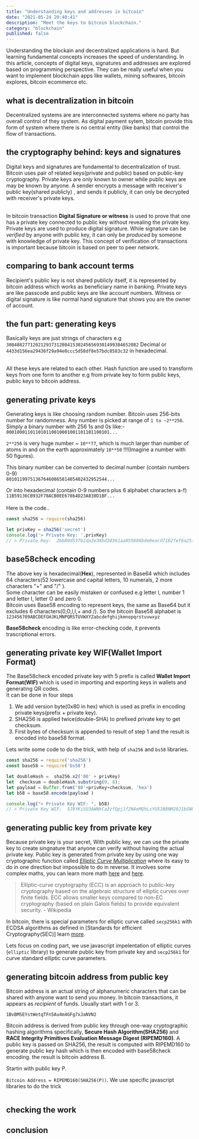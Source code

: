 ```yaml
---
title: "Understanding keys and addresses in bitcoin"  
date: "2021-05-24 20:40:41"
description: "Meet the keys to bitcoin blockchain." 
category: "blockchain"
published: false
---
```

Understanding the blockain and decentralized applications is hard. But learning fundamental concepts increases the speed of understanding. In this article, concepts of digital keys, signatures and addresses are explored based on programming perspective. They can be really useful when you want to implement blockchain apps like wallets, mining softwares, bitcoin explores, bitcoin ecommerce etc. 

## what is decentralization in bitcoin
Decentralized systems are are interconnected systems  where no party has overall control of they system. As digital payment sytem, bitcoin provide this form of system where there is no central entity (like banks) that control the flow of transactions.

## the cryptography behind: keys and signatures
Digital keys and signatures are fundamental to decentralization of trust. Bitcoin uses pair of related keys(private and public) based on public-key cryptography. Private keys are only known to owner while public keys are may be known by anyone. A sender encrypts a message with receiver's public key(shared publicly) , and sends it publicly, it can only be decrypted with receiver's private keys.  
<br/>


In bitcoin transaction **Digital Signature or witness** is used to prove that one has a private key connected to public key without revealing the private key. Private keys are used to produce digital signature. While signature can be *verified* by anyone with public key, it can only be *produced* by someone with knowledge of private key. This concept of verification of transactions is important because bitcoin is based on peer to peer network. 

## comparing to bank account terms
Recipient's public key is not shared publicly itself, it is represented by bitcoin address which works as beneficiary name in banking. Private keys are like passcode and public keys are like account numbers. Witness or digital signature is like normal hand signature that shows you are the owner of account. 

## the fun part: generating keys
Basically keys are just strings of characters e.g `30848827712021293731208415302456569301499384652082` Decimal or     `4433d156ea29436f29a94e0ccc5d58df8e57bdc8583c32` in hexadecimal.    
<br/>

All these keys are related to each other. Hash function are used to transform keys from one form to another e.g from private key to form public keys, public keys to bitcoin address. 
<br/> 

## generating private keys 
Generating keys is like choosing random number. Bitcoin uses 256-bits number for randomness. Any number is picked at range of `1 to ~2**256`. Simply a binary number with 256 1s and 0s like:-  
`000100011011010110010001001101101100101...`  

`2**256` is very huge number ~ `10**77`, which is much larger than  number of atoms in and on the earth approximately `10**50` !!!(Imagine a number with 50 figures).  

This binary number can be converted to decimal number (contain numbers 0-9)    
`80101199751367646086581405402432952544...`  

Or into hexadecimal (contain 0-9 numbers plus 6 alphabet characters a-f)  
`11B59136CB932F78ACB0EE67864D23A830D1BF...`  
<br/>
Here is the code..

```javascript
const sha256 = require(sha256)

let privKey = sha256('secret')
console.log('> Private Key: ',privKey) 
// > Private Key:  2bb80d537b1da3e38bd30361aa855686bde0eacd7162fef6a25fe97bf527a25b
```

## base58check encoding   
The above key is hexadecimal(**Hex**), represented in Base64 which includes 64 characters(52 lowercase and capital letters, 10 numerals, 2 more characters "+" and "/" ).   
Some character can be easily mistaken or confused e.g letter l, number 1 and letter I, letter O and zero 0.   
Bitcoin uses Base58 encoding to represent keys, the same as Base64 but it excludes 6 characters(0,O,l,I,+ and /). So the bitcoin Base58 alphabet is `123456789ABCDEFGHJKLMNPQRSTUVWXYZabcdefghijkmnopqrstuvwxyz`    

**Base58check** encoding is like error-checking code, it prevents trascriptional errors.  

## generating private key WIF(Wallet Import Format)
The Base58check encoded private key with 5 prefix is called **Wallet Import Format(WIF)** which is used in importing and exporting keys in wallets and generating QR codes.   
It can be done in four steps
1. We add version byte(0x80 in hex) which is used as prefix in encoding private keys(prefix + private key).  
2. SHA256 is applied twice(double-SHA) to prefixed private key to get checksum. 
3. First bytes of checksum is appended to result of step 1 and the result is encoded into base58 format. 

Lets write some code to do the trick, with help of `sha256` and `bs58` libraries.  

``` javascript
const sha256 = require('sha256')
const base58 = require('bs58')

let doubleHash =  sha256.x2('80' + privKey)
let  checksum = doubleHash.substring(0, 8);
let payload = Buffer.from('80'+privKey+checksum, 'hex')
let b58 = base58.encode(payload )

console.log("> Private Key WIF: ", b58)
// > Private Key WIF:  5J9YKiVU3AWNkCa2zfQpj1f2NAeMQhLsYU51N8NM28J1bSNQL2S
```  

## generating public key from private key
Because private key is your secret, With public key, we can use the private key to create singnature that anyone can verify without having the actual private key. 
Public key is generated from private key by using one way cryptographic function called [*Elliptic Curve Multiplication*](https://en.wikipedia.org/wiki/Elliptic_curve_point_multiplication) where its easy to do in one direction but impossible to do in reverse. It involves some complex maths, you can learn more math [here](https://fangpenlin.com/posts/2019/10/07/elliptic-curve-cryptography-explained/) and [here](https://en.wikipedia.org/wiki/Elliptic_curve_point_multiplication#:~:text=Elliptic%20curve%20scalar%20multiplication%20is,producing%20a%20one%2Dway%20function.).  

> Elliptic-curve cryptography (ECC) is an approach to public-key cryptography based on the algebraic structure of elliptic curves over finite fields. ECC allows smaller keys compared to non-EC cryptography (based on plain Galois fields) to provide equivalent security. - Wikipedia  

In bitcoin, there is special parameters for elliptic curve called `secp256k1` with ECDSA algorithms as defined in [Standards for efficient Cryptography(SEC)] learn [more](https://en.bitcoin.it/wiki/Secp256k1).  

Lets focus on coding part, we use javascript impelentation of elliptic curves (`elliptic` library) to generate public key from private key and `secp256k1` for curve standard elliptic curve parameters.   



## generating bitcoin address from public key
Bitcoin address is an actual string of alphanumeric characters that can be shared with anyone want to send you money. In bitcoin transactions, it appears as *recipient* of funds. Usually start with 1 or 3.    

`1BvBMSEYstWetqTFn5Au4m4GFg7xJaNVN2`  

Bitcoin address is derived from public key through one-way cryptographic hashing algorithms specifically, **Secure Hash Algorithm(SHA256)** and **RACE Integrity Primitives Evaluation Message Digest (RIPEMD160)**. A public key is passed on SHA256, the result is computed with RIPEMD160  to generate public key hash which is then encoded with base58check encoding. the result is bitcoin address B.

Startin with public key P.

`Bitcoin Address = RIPEMD160(SHA256(P))`. We use specific javascript libraries to do the trick  
```javascript 


```

## checking the work

## conclusion
